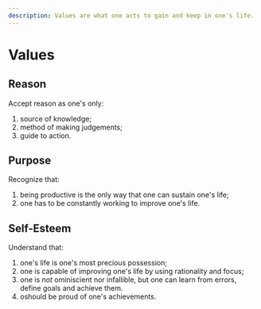 ```yaml
---
description: Values are what one acts to gain and keep in one's life.
---
```


# Values

## Reason

Accept reason as one's only:

1. source of knowledge;
2. method of making judgements;
3. guide to action.

## Purpose

Recognize that:

1. being productive is the only way that one can sustain one's life;&#x20;
2. one has to be constantly working to improve one's life.

## Self-Esteem

Understand that:

1. one's life is one's most precious possession;
2. one is capable of improving one's life by using rationality and focus;
3. one is _not_ ominiscient nor infallible, but one can learn from errors, define goals and achieve them.
4. oshould be proud of one's achievements.
